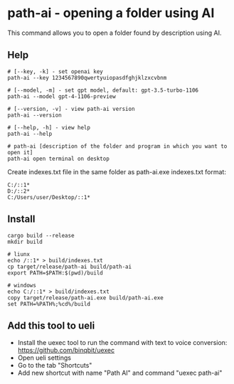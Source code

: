 # path-ai - opening a folder using AI
This command allows you to open a folder found by description using AI.

## Help
```shell
# [--key, -k] - set openai key
path-ai --key 1234567890qwertyuiopasdfghjklzxcvbnm

# [--model, -m] - set gpt model, default: gpt-3.5-turbo-1106
path-ai --model gpt-4-1106-preview

# [--version, -v] - view path-ai version
path-ai --version

# [--help, -h] - view help
path-ai --help

# path-ai [description of the folder and program in which you want to open it]
path-ai open terminal on desktop
```

Create indexes.txt file in the same folder as path-ai.exe
indexes.txt format:
```
C:/::1*
D:/::2*
C:/Users/user/Desktop/::1*
```

## Install
```shell
cargo build --release
mkdir build

# liunx
echo /::1* > build/indexes.txt
cp target/release/path-ai build/path-ai
export PATH=$PATH:$(pwd)/build

# windows
echo C:/::1* > build/indexes.txt
copy target/release/path-ai.exe build/path-ai.exe
set PATH=%PATH%;%cd%/build
```

## Add this tool to ueli
- Install the uexec tool to run the command with text to voice conversion: https://github.com/binqbit/uexec
- Open ueli settings
- Go to the tab "Shortcuts"
- Add new shortcut with name "Path AI" and command "uexec path-ai"